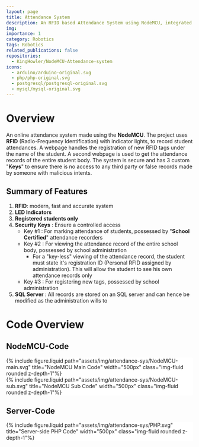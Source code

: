 ```yaml
---
layout: page
title: Attendance System
description: An RFID based Attendance System using NodeMCU, integrated with an SQL server.
img:
importance: 1
category: Robotics
tags: Robotics
related_publications: false
repositories:
  - KingHowler/NodeMCU-Attendance-system
icons:
  - arduino/arduino-original.svg
  - php/php-original.svg
  - postgresql/postgresql-original.svg
  - mysql/mysql-original.svg
---
```


# Overview

An online attendance system made using the **NodeMCU**. The project uses **RFID** (Radio-Frequency Identification) with indicator lights, to record student attendances. A webpage handles the registration of new RFID tags under the name of the student. A second webpage is used to get the attendance records of the entire student body. The system is secure and has 3 custom "**Keys**" to ensure there is no access to any third party or false records made by someone with malicious intents.

## Summary of Features

1. **RFID**: modern, fast and accurate system
2. **LED Indicators**
3. **Registered students only**
4. **Security Keys** : Ensure a controlled access
   - Key #1 : For marking attendance of students, possessed by "**School Certified**" attendance recorders
   - Key #2 : For viewing the attendance record of the entire school body, possessed by school administration
     - For a "key-less" viewing of the attendance record, the student must state it's registration ID (Personal RFID assigned by administration). This will allow the student to see his own attendance records only
   - Key #3 : For registering new tags, possessed by school administration
5. **SQL Server** : All records are stored on an SQL server and can hence be modified as the administration wills to

# Code Overview

## NodeMCU-Code
<div style="background-color : #FFFFFF">
  {% include figure.liquid path="assets/img/attendance-sys/NodeMCU-main.svg" title="NodeMCU Main Code" width="500px" class="img-fluid rounded z-depth-1"%}
</div>
<div style="background-color : #FFFFFF">
  {% include figure.liquid path="assets/img/attendance-sys/NodeMCU-sub.svg" title="NodeMCU Sub Code" width="500px" class="img-fluid rounded z-depth-1"%}
</div>

## Server-Code
<div style="background-color : #FFFFFF">
  {% include figure.liquid path="assets/img/attendance-sys/PHP.svg" title="Server-side PHP Code" width="500px" class="img-fluid rounded z-depth-1"%}
</div>

